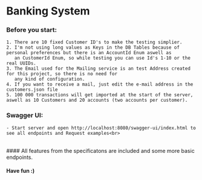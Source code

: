 # Banking System 

### Before you start: 
    1. There are 10 fixed Customer ID's to make the testing simplier.
    2. I'm not using long values as Keys in the DB Tables because of personal preferences but there is an AccountId Enum aswell as 
       an CustomerId Enum, so while testing you can use Id's 1-10 or the real UUIDs.
    3. The Email used for the Mailing service is an test Address created for this project, so there is no need for 
       any kind of configuration. 
    4. If you want to receive a mail, just edit the e-mail address in the customers.json file
    5. 100 000 transactions will get imported at the start of the server, aswell as 10 Customers and 20 accounts (two accounts per customer).
    


### Swagger UI: 
    - Start server and open http://localhost:8080/swagger-ui/index.html to see all endpoints and Request examples<br>
    
<br>
#### All features from the specificatons are included and some more basic endpoints.
<br>

#### Have fun :)
    
